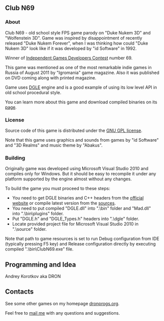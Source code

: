 ## Club N69

### About

Club N69 - old school style FPS game parody on "Duke Nukem 3D" and "Wolfenstein 3D".
Game was inspired by disappointment of recently released "Duke Nukem Forever", when I was thinking how could "Duke Nukem 3D" look like if it was developed by "id Software" in 1992.

Winner of [Independent Games Developers Contest](http://igdc.ru) number 69.

This game was mentioned as one of the most remarkable indie games in Russia of August 2011 by "Igromania" game magazine. Also it was published on DVD coming along with printed magazine.

Game uses [DGLE](http://dgle.dronprogs.org) engine and is a good example of using its low level API in old school procedural style.

You can learn more about this game and download compiled binaries on its [page](http://dronprogs.org#project-club69).

### License

Source code of this game is distributed under the [GNU GPL license](https://en.wikipedia.org/wiki/GNU_General_Public_License).

Note that this game uses graphics and sounds from games by "id Software" and "3D Realms" and music theme by "Abakus".

### Building

Originally game was developed using Microsoft Visual Studio 2010 and compiles only for Windows.
But it should be easy to recompile it under any platform supported by the engine almost without any changes.

To build the game you must proceed to these steps:
* You need to get DGLE binaries and C++ headers from the [official website](http://dgle.dronprogs.org) or compile latest version from the [sources](https://github.com/DGLE-HQ/DGLE).
* You need to put compiled "DGLE.dll" into ".\bin\" folder and "Mad.dll" into ".\bin\plugins\" folder.
* Put "DGLE.h" and "DGLE_Types.h" headers into ".\dgle\" folder.
* Locate provided project file for Microsoft Visual Studio 2010 in ".\source\" folder.

Note that path to game resources is set to run Debug configuration from IDE (typically pressing F5 key) and Release configuration directly by executing compiled ".\bin\ClubN69.exe" file.

## Programming and Idea

Andrey Korotkov aka DRON

## Contacts

See some other games on my homepage [dronprogs.org](http://dronprogs.org).

Feel free to [mail me](mailto:dron@dronprogs.org) with any questions and suggestions.
